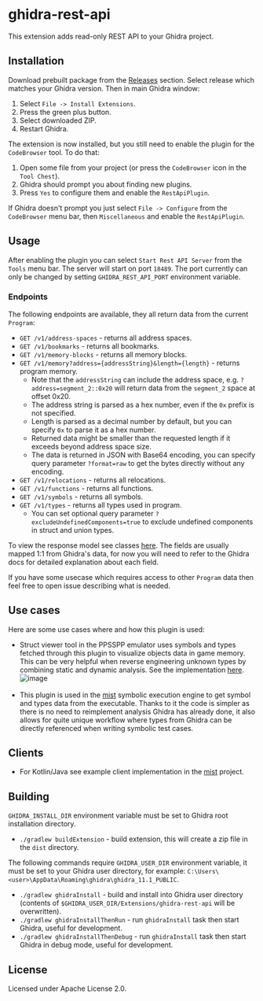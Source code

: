 ghidra-rest-api
===============

This extension adds read-only REST API to your Ghidra project.

## Installation

Download prebuilt package from the [Releases](https://github.com/kotcrab/ghidra-rest-api/releases) section. Select release which matches
your Ghidra version. Then in main Ghidra window:

1. Select `File -> Install Extensions`.
2. Press the green plus button.
3. Select downloaded ZIP.
4. Restart Ghidra.

The extension is now installed, but you still need to enable the plugin for the `CodeBrowser` tool.
To do that:

1. Open some file from your project (or press the `CodeBrowser` icon in the `Tool Chest`).
2. Ghidra should prompt you about finding new plugins.
3. Press `Yes` to configure them and enable the `RestApiPlugin`.

If Ghidra doesn't prompt you just select `File -> Configure` from the `CodeBrowser` menu bar,
then `Miscellaneous` and enable the `RestApiPlugin`.

## Usage

After enabling the plugin you can select `Start Rest API Server` from the `Tools` menu bar. The server will start on port `18489`.
The port currently can only be changed by setting `GHIDRA_REST_API_PORT` environment variable.

### Endpoints

The following endpoints are available, they all return data from the current `Program`:

- `GET /v1/address-spaces` - returns all address spaces.
- `GET /v1/bookmarks` - returns all bookmarks.
- `GET /v1/memory-blocks` - returns all memory blocks.
- `GET /v1/memory?address={addressString}&length={length}` - returns program memory.
  - Note that the `addressString` can include the address space, e.g. `?address=segment_2::0x20` will
    return data from the `segment_2` space at offset 0x20.
  - The address string is parsed as a hex number, even if the `0x` prefix is not specified.
  - Length is parsed as a decimal number by default, but you can specify `0x` to parse it as a hex number.
  - Returned data might be smaller than the requested length if it exceeds beyond address space size.
  - The data is returned in JSON with Base64 encoding, you can specify query parameter `?format=raw` to
    get the bytes directly without any encoding.
- `GET /v1/relocations` - returns all relocations.
- `GET /v1/functions` - returns all functions.
- `GET /v1/symbols` - returns all symbols.
- `GET /v1/types` - returns all types used in program.
  - You can set optional query parameter `?excludeUndefinedComponents=true` to exclude undefined components in struct and union types.

To view the response model see classes [here](https://github.com/kotcrab/ghidra-rest-api/tree/master/src/main/kotlin/com/kotcrab/ghidra/rest/model).
The fields are usually mapped 1:1 from Ghidra's data, for now you will need to refer to the Ghidra docs for detailed explanation about each field.

If you have some usecase which requires access to other `Program` data then feel free to open issue describing what is needed.

## Use cases

Here are some use cases where and how this plugin is used:

- Struct viewer tool in the PPSSPP emulator uses symbols and types fetched through this plugin to visualize objects data in game memory.
  This can be very helpful when reverse engineering unknown types by combining static and dynamic analysis.
  See the implementation [here](https://github.com/hrydgard/ppsspp/blob/fd4809490bc4a3ab87956924d8c3debc4e7ffcc1/UI/ImDebugger/ImStructViewer.cpp).
  ![image](https://github.com/user-attachments/assets/3f8e962d-e1b5-4d07-82c3-6ff96cf3ace4)
    <br/><br/>
- This plugin is used in the [mist](https://github.com/kotcrab/mist) symbolic execution engine to get symbol and types data from the
  executable. Thanks to it the code is simpler as there is no need to reimplement analysis Ghidra has already done, it also allows for quite
  unique workflow where types from Ghidra can be directly referenced when writing symbolic test cases.

## Clients

- For Kotlin/Java see example client implementation in the [mist](https://github.com/kotcrab/mist/blob/cd58a2bab69410516c1e450035120b6caa01e190/ghidra-client/src/main/kotlin/mist/ghidra/GhidraClient.kt) project.

## Building

`GHIDRA_INSTALL_DIR` environment variable must be set to Ghidra root installation directory.

- `./gradlew buildExtension` - build extension, this will create a zip file in the `dist` directory.

The following commands require `GHIDRA_USER_DIR` environment variable, it must be set to your Ghidra user
directory, for example: `C:\Users\<user>\AppData\Roaming\ghidra\ghidra_11.1_PUBLIC`.

- `./gradlew ghidraInstall` - build and install into Ghidra user directory (contents of `$GHIDRA_USER_DIR/Extensions/ghidra-rest-api` will be overwritten).
- `./gradlew ghidraInstallThenRun` - run `ghidraInstall` task then start Ghidra, useful for development.
- `./gradlew ghidraInstallThenDebug` - run `ghidraInstall` task then start Ghidra in debug mode, useful for development.

## License

Licensed under Apache License 2.0.
